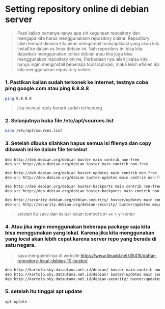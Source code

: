 # Setting repository online di debian server
> Pasti kalian bertanya-tanya apa sih kegunaan repository dan mengapa kita harus menggunakann repository online. Repository ialah tempat dimana kita akan mengambil tools/aplikasi yang akan kita install ke dalam os linux debian ini. Nah repository ini bisa kita dapatkan menggunakan cd iso debian atau kita juga bisa menggunakan repository online. Perbedaan nya ialah jikalau kita hanya ingin menginstall beberapa tools/aplikasi, maka lebih efisien ika kita menggunakan repository online.
### 1. Pastikan kalian sudah terkonek ke internet, testnya coba ping google.com atau ping 8.8.8.8
```bash
ping 8.8.8.8
```
> jika muncul reply berarti sudah terhubung

### 2. Selanjutnya buka file /etc/apt/sources.list
```bash
nano /etc/apt/sources.list
```
### 3. Setelah dibuka silahkan hapus semua isi filenya dan copy dibawah ini ke dalam file tersebut
```bash
deb http://deb.debian.org/debian buster main contrib non-free
deb-src http://deb.debian.org/debian buster main contrib non-free

deb http://deb.debian.org/debian buster-updates main contrib non-free
deb-src http://deb.debian.org/debian buster-updates main contrib non-free

deb http://deb.debian.org/debian buster-backports main contrib non-free
deb-src http://deb.debian.org/debian buster-backports main contrib non-free

deb http://security.debian.org/debian-security/ buster/updates main contrib non-free
deb-src http://security.debian.org/debian-security/ buster/updates main contrib non-free
```
>setelah itu save dan keluar tekan tombol ctrl +x > y >enter

### 4. Atau jika ingin menggunakan beberapa package saja kita bisa menggunakan yang lokal. Karena jika kita menggunakan yang local akan lebih cepat karena server repo yang berada di satu negara.
> saya mengambilnya di website https://www.linuxid.net/35415/daftar-repository-lokal-debian-10-buster/
```bash
deb http://kartolo.sby.datautama.net.id/debian/ buster main contrib non-free
deb http://kartolo.sby.datautama.net.id/debian/ buster-updates main contrib non-free
deb http://kartolo.sby.datautama.net.id/debian-security/ buster/updates main contrib non-free
```


### 5. setelah itu tinggal apt update
```bash
apt update
```

